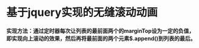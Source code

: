 # 基于jquery实现的无缝滚动动画  
#### 实现方法：通过定时器每次让列表的最前面两个的marginTop设为一定的负值，即实现向上滚动的效果，然后再将最前面的两个元素$.append()到列表的最后。